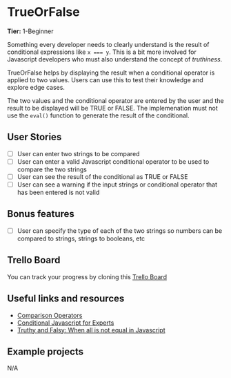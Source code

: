 # TrueOrFalse

**Tier:** 1-Beginner

Something every developer needs to clearly understand is the result of
conditional expressions like `x === y`. This is a bit more involved for
Javascript developers who must also understand the concept of _truthiness_.

TrueOrFalse helps by displaying the result when a conditional operator is
applied to two values. Users can use this to test their knowledge and
explore edge cases.

The two values and the conditional operator are entered by the user and the
result to be displayed will be TRUE or FALSE. The implemenation must not use
the `eval()` function to generate the result of the conditional.

## User Stories

-   [ ] User can enter two strings to be compared
-   [ ] User can enter a valid Javascript conditional operator to be used to compare the two strings
-   [ ] User can see the result of the conditional as TRUE or FALSE
-   [ ] User can see a warning if the input strings or conditional operator that has been entered is not valid

## Bonus features

-   [ ] User can specify the type of each of the two strings so numbers can be compared to strings, strings to booleans, etc

## Trello Board

You can track your progress by cloning this [Trello Board](https://trello.com/b/opv2KRXy/true-or-false)

## Useful links and resources

-   [Comparison Operators](https://developer.mozilla.org/en-US/docs/Web/JavaScript/Reference/Operators/Comparison_Operators)
-   [Conditional Javascript for Experts](https://hackernoon.com/conditional-javascript-for-experts-d2aa456ef67c)
-   [Truthy and Falsy: When all is not equal in Javascript](https://www.sitepoint.com/javascript-truthy-falsy/)

## Example projects

N/A
